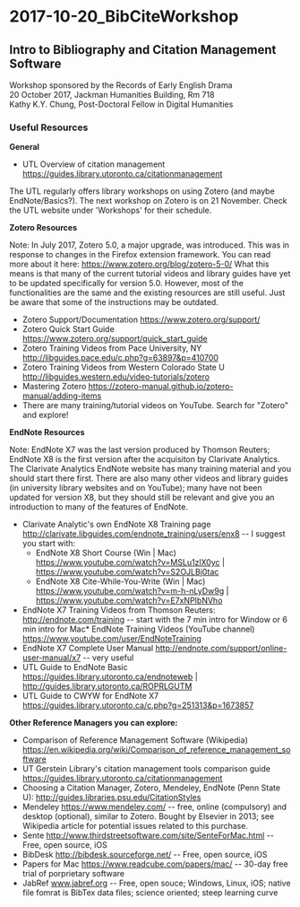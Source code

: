 # 2017-10-20_BibCiteWorkshop
## Intro to Bibliography and Citation Management Software  
Workshop sponsored by the Records of Early English Drama  
20 October 2017, Jackman Humanities Building, Rm 718  
Kathy K.Y. Chung, Post-Doctoral Fellow in Digital Humanities  

### Useful Resources ###
**General**  
* UTL Overview of citation management https://guides.library.utoronto.ca/citationmanagement

The UTL regularly offers library workshops on using Zotero (and maybe EndNote/Basics?). The next workshop on Zotero is on 21 November. Check the UTL website under 'Workshops' for their schedule.

**Zotero Resources**  

Note: In July 2017, Zotero 5.0, a major upgrade, was introduced. This was in response to changes in the Firefox extension framework. You can read more about it here: https://www.zotero.org/blog/zotero-5-0/  What this means is that many of the current tutorial videos and library guides have yet to be updated specifically for version 5.0.  However, most of the functionalities are the same and the existing resources are still useful. Just be aware that some of the instructions may be outdated.  

* Zotero Support/Documentation  https://www.zotero.org/support/
* Zotero Quick Start Guide  https://www.zotero.org/support/quick_start_guide
* Zotero Training Videos from Pace University, NY  http://libguides.pace.edu/c.php?g=63897&p=410700
* Zotero Training Videos from Western Colorado State U  http://libguides.western.edu/video-tutorials/zotero
* Mastering Zotero https://zotero-manual.github.io/zotero-manual/adding-items
* There are many training/tutorial videos on YouTube. Search for "Zotero" and explore!


**EndNote Resources**  

Note: EndNote X7 was the last version produced by Thomson Reuters; EndNote X8 is the first version after the acquisiton by Clarivate Analytics. The Clarivate Analytics EndNote website has many training material and you should start there first. There are also many other videos and library guides (in university library websites and on YouTube); many have not been updated for version X8, but they should still be relevant and give you an introduction to many of the features of EndNote. 

* Clarivate Analytic's own EndNote X8 Training page http://clarivate.libguides.com/endnote_training/users/enx8 -- I suggest you start with:
  * EndNote X8 Short Course (Win | Mac) https://www.youtube.com/watch?v=MSLu1zlX0yc | https://www.youtube.com/watch?v=S2OJLBj0tac
  * EndNote X8 Cite-While-You-Write (Win | Mac) https://www.youtube.com/watch?v=m-h-nLyDw9g | https://www.youtube.com/watch?v=E7xNPIbNVho
* EndNote X7 Training Videos from Thomson Reuters: http://endnote.com/training   -- start with the 7 min intro for Window or 6 min intro for Mac* EndNote Training Videos (YouTube channel)   https://www.youtube.com/user/EndNoteTraining
* EndNote X7 Complete User Manual  http://endnote.com/support/online-user-manual/x7  -- very useful
* UTL Guide to EndNote Basic  https://guides.library.utoronto.ca/endnoteweb | http://guides.library.utoronto.ca/ROPRLGUTM
* UTL Guide to CWYW for EndNote X7  https://guides.library.utoronto.ca/c.php?g=251313&p=1673857

**Other Reference Managers you can explore:**  
* Comparison of Reference Management Software (Wikipedia) https://en.wikipedia.org/wiki/Comparison_of_reference_management_software  
* UT Gerstein Library's citation management tools comparison guide https://guides.library.utoronto.ca/citationmanagement 
* Choosing a Citation Manager, Zotero, Mendeley, EndNote (Penn State U): http://guides.libraries.psu.edu/CitationStyles
* Mendeley https://www.mendeley.com/    -- free, online (compulsory) and desktop (optional), similar to Zotero. Bought by Elsevier in 2013; see Wikipedia article for potential issues related to this purchase. 
* Sente http://www.thirdstreetsoftware.com/site/SenteForMac.html    -- Free, open source, iOS
* BibDesk http://bibdesk.sourceforge.net/  -- Free, open source, iOS
* Papers for Mac https://www.readcube.com/papers/mac/ -- 30-day free trial of porprietary software
* JabRef www.jabref.org    -- Free, open souce; Windows, Linux, iOS; native file fomrat is BibTex data files; science oriented; steep learning curve

